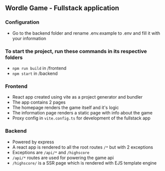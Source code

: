 ## Wordle Game - Fullstack application

### Configuration
- Go to the backend folder and rename .env.example to .env and fill it with your information

### To start the project, run these commands in its respective folders
- `npm run build` in /frontend
- `npm start` in /backend

### Frontend
- React app created using vite as a project generator and bundler
- The app contains 2 pages
- The homepage renders the game itself and it's logic
- The information page renders a static page with info about the game
- Proxy config in `vite.config.ts` for development of the fullstack app

### Backend
- Powered by express
- A react app is rendered to all the root routes `/*` but with 2 exceptions
- Exceptions are `/api/*` and `/highscore`
- `/api/*` routes are used for powering the game api
- `/highscore/` is a SSR page which is rendered with EJS template engine 